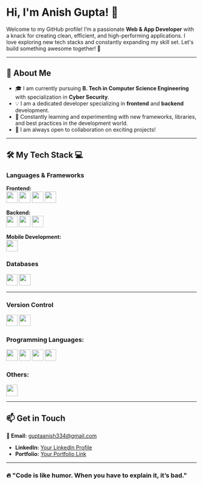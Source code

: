# **Hi, I'm Anish Gupta!** 👋

Welcome to my GitHub profile! I’m a passionate **Web & App Developer** with a knack for creating clean, efficient, and high-performing applications. I love exploring new tech stacks and constantly expanding my skill set. Let's build something awesome together! 🤝

---

## 🌟 **About Me**

- 🎓 I am currently pursuing **B. Tech in Computer Science Engineering** with specialization in **Cyber Security**.
- 💡 I am a dedicated developer specializing in **frontend** and **backend** development.
- 🌱 Constantly learning and experimenting with new frameworks, libraries, and best practices in the development world.
- 🤝 I am always open to collaboration on exciting projects!

---

## 🛠️ **My Tech Stack** 💻

### **Languages & Frameworks**
 **Frontend:**  
  <img src="https://img.shields.io/badge/-ReactJS-111111?style=flat&logo=react&logoColor=#61dbfb" height="30"/> <img src="https://img.shields.io/badge/-HTML-e34c26?style=flat&logo=html5&logoColor=white" height="30"/> <img src="https://img.shields.io/badge/-CSS-1572B6?style=flat&logo=css3&logoColor=white" height="30"/> <img src="https://img.shields.io/badge/-JavaScript-F7DF1E?style=flat&logo=javascript&logoColor=white" height="30"/>

 **Backend:**  
  <img src="https://img.shields.io/badge/-NodeJS-339933?style=flat&logo=node.js&logoColor=white" height="30"/> <img src="https://img.shields.io/badge/-ExpressJS-000000?style=flat&logo=express&logoColor=white" height="30"/> <img src="https://img.shields.io/badge/-PHP-777BB4?style=flat&logo=php&logoColor=white" height="30"/>

 **Mobile Development:**  
  <img src="https://img.shields.io/badge/-React%20Native-111111?style=flat&logo=react&logoColor=#61dbfb" height="30"/>  

### **Databases**
 <img src="https://img.shields.io/badge/-MongoDB-47A248?style=flat&logo=mongodb&logoColor=white" height="30"/> <img src="https://img.shields.io/badge/-MySQL-4479A1?style=flat&logo=mysql&logoColor=white" height="30"/>

---

### **Version Control**
 <img src="https://img.shields.io/badge/-Git-F05032?style=flat&logo=git&logoColor=white" height="30"/> <img src="https://img.shields.io/badge/-GitHub-181717?style=flat&logo=github&logoColor=white" height="30"/>

### **Programming Languages:**  
  <img src="https://img.shields.io/badge/-C-A8B9CC?style=flat&logo=c&logoColor=white" height="30"/> <img src="https://img.shields.io/badge/-C++-00599C?style=flat&logo=cplusplus&logoColor=white" height="30"/> <img src="https://img.shields.io/badge/-Java-007396?style=flat&logo=java&logoColor=white" height="30"/> <img src="https://img.shields.io/badge/-Python-3776AB?style=flat&logo=python&logoColor=white" height="30"/>

### **Others:**  
  <img src="https://img.shields.io/badge/-Firebase-F6820D?style=flat&logo=firebase&logoColor=white" height="30"/>

---


## 📫 **Get in Touch**

 **📧 Email:** [guptaanish334@gmail.com](mailto:guptaanish334@gmail.com)
- **LinkedIn:** [Your LinkedIn Profile](https://linkedin.com/in/your-profile)
- **Portfolio:** [Your Portfolio Link](https://yourportfolio.com)

---

### 🔥 "Code is like humor. When you have to explain it, it’s bad."
